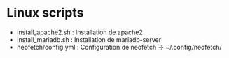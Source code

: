 # Linux scripts

- install_apache2.sh : Installation de apache2
- install_mariadb.sh : Installation de mariadb-server
- neofetch/config.yml : Configuration de neofetch -> ~/.config/neofetch/
